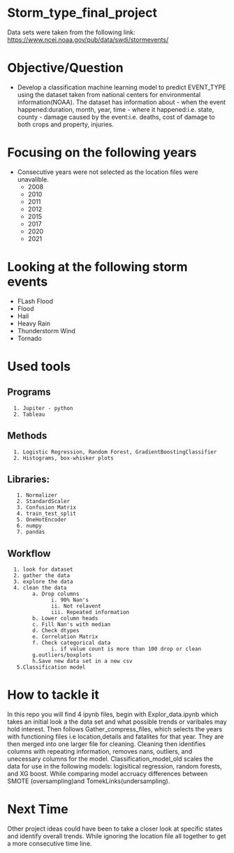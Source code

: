 # Storm_type_final_project
Data sets were taken from the following link: https://www.ncei.noaa.gov/pub/data/swdi/stormevents/
# Objective/Question 
- Develop a classification machine learning model to predict EVENT_TYPE using the dataset taken from national centers for environmental information(NOAA). The dataset has information about 
      - when the event happened:duration, month, year, time
      - where it happened:i.e. state, county
      - damage caused by the event:i.e. deaths, cost of damage to both crops and property, injuries.
 # Focusing on the following years 
  - Consecutive years were not selected as the location files were unavalible.
      - 2008
      - 2010
      - 2011
      - 2012
      - 2015
      - 2017
      - 2020
      - 2021  

# Looking at the following storm events 
- FLash Flood
- Flood
- Hail 
- Heavy Rain 
- Thunderstorm Wind 
- Tornado 
# Used tools 
## Programs
      1. Jupiter - python 
      2. Tableau  
## Methods 
      1. Logistic Regression, Random Forest, GradientBoostingClassifier 
      2. Histograms, box-whisker plots 

## Libraries:
       1. Normalizer 
       2. StandardScaler
       3. Confusion Matrix
       4. train_test_split
       5. OneHotEncoder
       6. numpy
       7. pandas 

## Workflow 
      1. look for dataset 
      2. gather the data 
      3. explore the data 
      4. clean the data 
            a. Drop columns 
                  i. 90% Nan's 
                  ii. Not relavent 
                  iii. Repeated information
            b. Lower column heads 
            c. Fill Nan's with median 
            d. Check dtypes 
            e. Correlation Matrix 
            f. Check categorical data 
                  i. if value count is more than 100 drop or clean 
            g.outliers/boxplots 
            h.Save new data set in a new csv  
       5.Classification model 
 # How to tackle it 
 In this repo you will find 4 ipynb files, begin with Explor_data.ipynb which takes an initial look a the data set and what possible trends or varibales may hold interest. Then follows Gather_compress_files, which selects the years with functioning files i.e location,details and fatalites for that year. They are then merged into one larger file for cleaning. Cleaning then identifies columns with repeating information, removes nans, outliers, and unecessary columns for the model. Classification_model_old scales the data for use in the following models: logisitical regression, random forests, and XG boost. While comparing model accruacy differences between SMOTE (oversampling)and TomekLinks(undersampling).   
 
 # Next Time 
 Other project ideas could have been to take a closer look at specific states and identify overall trends. While ignoring the location file all together to get a more consecutive time line.
      
